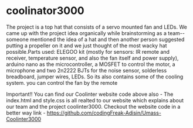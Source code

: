 # coolinator3000 
The project is a top hat that consists of a servo mounted fan and LEDs. We came up with the project idea organically while brainstorming as a team--someone mentioned the idea of a hat and then another person suggested putting a propeller on it and we just thought of the most wacky hat possible.Parts used: ELEGOO kit (mostly for sensors: IR remote and receiver, temperature sensor, and also the fan itself and power supply), arduino nano as the microcontroller, a MOSFET to control the motor, a microphone and two 2n2222 BJTs for the noise sensor, solderless breadboard, jumper wires, LEDs. So its also contains some of the cooling system. you can control the fan by the remote


Important!!
You can find our Coolinter website code above also - The index.html and style.css is all realted to our website which explains about our team and the project coolinter3000. Checkout the website code in a better way link - https://github.com/codingFreak-Adisin/Umass-Coolinter3000
